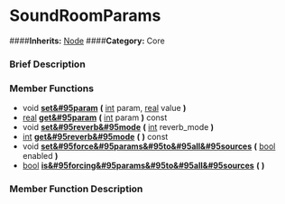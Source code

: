 #  SoundRoomParams  
####**Inherits:** [Node](class_node)
####**Category:** Core

###  Brief Description  


###  Member Functions 
  * void  **[set&#95param](#set_param)**  **(** [int](class_int) param, [real](class_real) value  **)**
  * [real](class_real)  **[get&#95param](#get_param)**  **(** [int](class_int) param  **)** const
  * void  **[set&#95reverb&#95mode](#set_reverb_mode)**  **(** [int](class_int) reverb_mode  **)**
  * [int](class_int)  **[get&#95reverb&#95mode](#get_reverb_mode)**  **(** **)** const
  * void  **[set&#95force&#95params&#95to&#95all&#95sources](#set_force_params_to_all_sources)**  **(** [bool](class_bool) enabled  **)**
  * [bool](class_bool)  **[is&#95forcing&#95params&#95to&#95all&#95sources](#is_forcing_params_to_all_sources)**  **(** **)**

###  Member Function Description  

